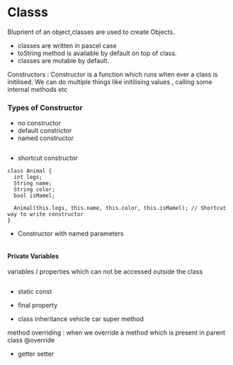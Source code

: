 # Classs
Bluprient of an object,classes are used to create Objects.


- classes are written in pascel case
- toString method is available by default on top of class.
- classes are mutable by default.

Constructors
   : Constructor is a function which runs when ever a class is initilised. We can do multiple things  like initilising values , calling some internal methods etc
   
### Types of Constructor
- no constructor
- default constrictor
- named constructor
```
```

- shortcut constructor
```
class Animal {
  int legs;
  String name;
  String color;
  bool isMamel;
  
  Animal(this.legs, this.name, this.color, this.isMamel); // Shortcut way to write constructor
}
```
- Constructor with named parameters
```
```

#### Private Variables

variables / properties which can not be accessed outside the class

```
```

- static const
- final property

- class inheritance
   vehicle car 
   super method

method overriding 
   : when we override a method which is present in parent class
@override

- getter setter